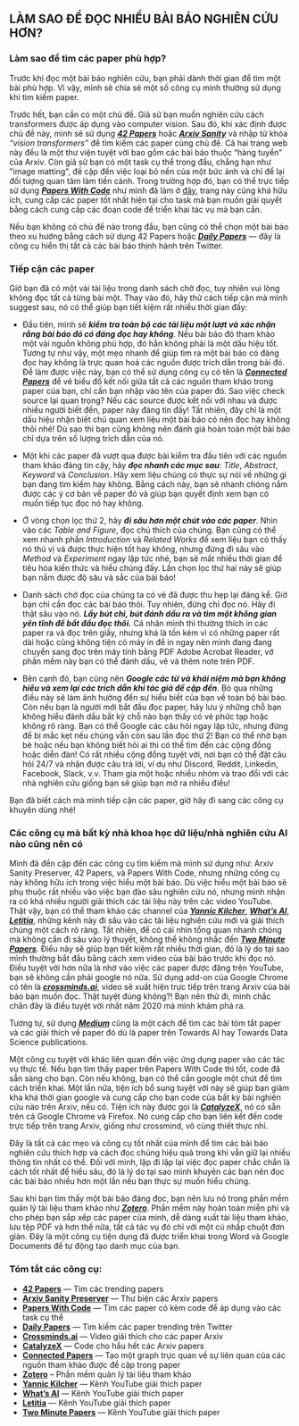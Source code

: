 ## LÀM SAO ĐỂ ĐỌC NHIỀU BÀI BÁO NGHIÊN CỨU HƠN?

### Làm sao để tìm các paper phù hợp?
Trước khi đọc một bài báo nghiên cứu, bạn phải dành thời gian để tìm một bài phù hợp. Vì vậy, mình sẽ chia sẻ một số công cụ mình thường sử dụng khi tìm kiếm paper.

Trước hết, bạn cần có một chủ đề. Giả sử bạn muốn nghiên cứu cách transformers được áp dụng vào computer vision. Sau đó, khi xác định được chủ đề này, mình sẽ sử dụng [**_42 Papers_**](https://42papers.com) hoặc [**_Arxiv Sanity_**](http://www.arxiv-sanity.com) và nhập từ khóa _“vision transformers”_ để tìm kiếm các paper cùng chủ đề. Cả hai trang web này đều là một thư viện tuyệt vời bao gồm các bài báo thuộc “hàng tuyển” của Arxiv. Còn giả sử bạn có một task cụ thể trong đầu, chẳng hạn như "image matting", đề cập đến việc loại bỏ nền của một bức ảnh và chỉ để lại đối tượng quan tâm làm tiền cảnh. Trong trường hợp đó, bạn có thể trực tiếp sử dụng [**_Papers With Code_**](https://paperswithcode.com/) như mình đã làm ở [đây](https://paperswithcode.com/task/image-matting), trang này cũng khá hữu ích, cung cấp các paper tốt nhất hiện tại cho task mà bạn muốn giải quyết bằng cách cung cấp các đoạn code để triển khai tác vụ mà bạn cần.

Nếu bạn không có chủ đề nào trong đầu, bạn cũng có thể chọn một bài báo theo xu hướng bằng cách sử dụng 42 Papers hoặc [**_Daily Papers_**](https://papers.labml.ai/papers/daily) — đây là công cụ hiển thị tất cả các bài báo thịnh hành trên Twitter.

### Tiếp cận các paper
Giờ bạn đã có một vài tài liệu trong danh sách chờ đọc, tuy nhiên vui lòng không đọc tất cả từng bài một. Thay vào đó, hãy thử cách tiếp cận mà mình suggest sau, nó có thể giúp bạn tiết kiệm rất nhiều thời gian đấy:

- Đầu tiên, mình sẽ **_kiểm tra toàn bộ các tài liệu một lượt và xác nhận rằng bài báo đó có đáng đọc hay không_**. Nếu bài báo đó tham khảo một vài nguồn không phù hợp, đó hẳn không phải là một dấu hiệu tốt. Tương tự như vậy, một mẹo nhanh để giúp tìm ra một bài báo có đáng đọc hay không là trực quan hoá các nguồn được trích dẫn trong bài đó. Để làm được việc này, bạn có thể sử dụng công cụ có tên là [**_Connected Papers_**](https://www.connectedpapers.com/) để vẽ biểu đồ kết nối giữa tất cả các nguồn tham khảo trong paper của bạn, chỉ cần bạn nhập vào tên của paper đó. Sao việc check source lại quan trọng? Nếu các source được kết nối với nhau và được nhiều người biết đến, paper này đáng tin đấy! Tất nhiên, đây chỉ là một dấu hiệu nhận biết chủ quan xem liệu một bài báo có nên đọc hay không thôi nhé! Dù sao thì bạn cũng không nên đánh giá hoàn toàn một bài báo chỉ dựa trên số lượng trích dẫn của nó.

- Một khi các paper đã vượt qua được bài kiểm tra đầu tiên với các nguồn tham khảo đáng tin cậy, hãy **_đọc nhanh các mục sau_**: _Title_, _Abstract_, _Keyword_ và _Conclusion_. Hãy xem liệu chúng có thực sự nói về những gì bạn đang tìm kiếm hay không. Bằng cách này, bạn sẽ nhanh chóng nắm được các ý cơ bản về paper đó và giúp bạn quyết định xem bạn có muốn tiếp tục đọc nó hay không.
 
- Ở vòng chọn lọc thứ 2, hãy **_đi sâu hơn một chút vào các paper_**. Nhìn vào các _Table and Figure_, đọc chú thích của chúng. Bạn cũng có thể xem nhanh phần _Introduction_ và _Related Works_ để xem liệu bạn có thấy nó thú vị và được thực hiện tốt hay không, nhưng đừng đi sâu vào _Method_ và _Experiment_ ngay lập tức nhé, bạn sẽ mất nhiều thời gian để tiêu hóa kiến thức và hiểu chúng đấy. Lần chọn lọc thứ hai này sẽ giúp bạn nắm được độ sâu và sắc của bài báo!
- Danh sách chờ đọc của chúng ta có vẻ đã được thu hẹp lại đáng kể. Giờ bạn chỉ cần đọc các bài báo thôi. Tuy nhiên, đừng chỉ đọc nó. Hãy đi thật sâu vào nó. **_Lấy bút chì, bút đánh dấu ra và tìm một không gian yên tĩnh để bắt đầu đọc thôi._** Cá nhân mình thì thường thích in các paper ra và đọc trên giấy, nhưng khá là tốn kém vì có những paper rất dài hoặc cũng không tiện có máy in để in ngay nên mình đang đang chuyển sang đọc trên máy tính bằng PDF Adobe Acrobat Reader, vớ phần mềm này bạn có thể đánh dấu, vẽ và thêm note trên PDF. 
 
- Bên cạnh đó, bạn cũng nên **_Google các từ và khái niệm mà bạn không hiểu và xem lại các trích dẫn khi tác giả đề cập đến_**. Bỏ qua những điều này sẽ làm ảnh hưởng đến sự hiểu biết của bạn về toàn bộ bài báo. Còn nếu bạn là người mới bắt đầu đọc paper, hãy lưu ý những chỗ bạn không hiểu đánh dấu bất kỳ chỗ nào bạn thấy có vẻ phức tạp hoặc không rõ ràng. Bạn có thể Google các câu hỏi ngay lập tức, nhưng đừng để bị mắc kẹt nếu chúng vẫn còn sau lần đọc thứ 2! Bạn có thể nhờ bạn bè hoặc nếu bạn không biết hỏi ai thì có thể tìm đến các cộng đồng hoặc diễn đàn! Có rất nhiều cộng đồng tuyệt vời, nơi bạn có thể đặt câu hỏi 24/7 và nhận được câu trả lời, ví dụ như Discord, Reddit, Linkedin, Facebook, Slack, v.v. Tham gia một hoặc nhiều nhóm và trao đổi với các nhà nghiên cứu giống bạn sẽ giúp bạn mở ra nhiều điều!

Bạn đã biết cách mà mình tiếp cận các paper, giờ hãy đi sang các công cụ khuyên dùng nhé!

### Các công cụ mà bất kỳ nhà khoa học dữ liệu/nhà nghiên cứu AI nào cũng nên có
Mình đã đền cập đến các công cụ tìm kiếm mà mình sử dụng như: Arxiv Sanity Preserver, 42 Papers, và Papers With Code, nhưng những công cụ này không hữu ích trong việc hiểu một bài báo. Dù việc hiểu một bài báo sẽ phụ thuộc rất nhiều vào việc bạn đào sâu nghiên cứu nó, nhưng mình nhận ra có khá nhiều người giải thích các tài liệu này trên các video YouTube. Thật vậy, bạn có thể tham khảo các channel của [**_Yannic Kilcher_**](https://www.youtube.com/channel/UCZHmQk67mSJgfCCTn7xBfew), [**_What’s AI_**](https://www.youtube.com/c/WhatsAI), [**_Letitia_**](https://www.youtube.com/c/AICoffeeBreak), những kênh này đi sâu vào các tài liệu nghiên cứu mới và giải thích chúng một cách rõ ràng. Tất nhiên, để có cái nhìn tổng quan nhanh chóng mà không cần đi sâu vào lý thuyết, không thể không nhắc đến [**_Two Minute Papers_**](https://www.youtube.com/channel/UCbfYPyITQ-7l4upoX8nvctg). Điều này sẽ giúp bạn tiết kiệm rất nhiều thời gian, đó là lý do tại sao mình thường bắt đầu bằng cách xem video của bài báo trước khi đọc nó. Điều tuyệt vời hơn nữa là nhờ vào việc các paper được đăng trên YouTube, bạn sẽ không cần phải google nó nữa. Sử dụng add-on của Google Chrome có tên là [**_crossminds.ai_**](crossminds.ai), video sẽ xuất hiện trực tiếp trên trang Arxiv của bài báo bạn muốn đọc. Thật tuyệt đúng không?! Bạn nên thử đi, mình chắc chắn đây là điều tuyệt vời nhất năm 2020 mà mình khám phá ra.

Tương tự, sử dụng [**_Medium_**](https://medium.com/) cũng là một cách để tìm các bài tóm tắt paper và các giải thích về paper đó dù là paper trên Towards AI hay Towards Data Science publications. 

Một công cụ tuyệt vời khác liên quan đến việc ứng dụng paper vào các tác vụ thực tế. Nếu bạn tìm thấy paper trên Papers With Code thì tốt, code đã sẵn sàng cho bạn. Còn nếu không, bạn có thể cần google một chút để tìm cách triển khai. Một lần nữa, tiện ích bổ sung tuyệt vời này sẽ giúp bạn giảm kha khá thời gian google và cung cấp cho bạn code của bất kỳ bài nghiên cứu nào trên Arxiv, nếu có. Tiện ích này được gọi là [**_CatalyzeX_**](https://chrome.google.com/webstore/detail/aiml-papers-with-code-eve/aikkeehnlfpamidigaffhfmgbkdeheil), nó có sẵn trên cả Google Chrome và Firefox. Nó cung cấp cho bạn liên kết đến code trực tiếp trên trang Arxiv, giống như crossmind, vô cùng thiết thực nhỉ.

Đây là tất cả các mẹo và công cụ tốt nhất của mình để tìm các bài báo nghiên cứu thích hợp và cách đọc chúng hiệu quả trong khi vẫn giữ lại nhiều thông tin nhất có thể. Đối với mình, lặp đi lặp lại việc đọc paper chắc chắn là cách tốt nhất để hiểu sâu, đó là lý do tại sao mình khuyên các bạn nên đọc các bài báo nhiều hơn một lần nếu bạn thực sự muốn hiểu chúng. 

Sau khi bạn tìm thấy một bài báo đáng đọc, bạn nên lưu nó trong phần mềm quản lý tài liệu tham khảo như [**_Zotero_**](https://www.zotero.org/). Phần mềm này hoàn toàn miễn phí và cho phép bạn sắp xếp các paper của mình, dễ dàng xuất tài liệu tham khảo, lưu tệp PDF và hơn thế nữa, tất cả tác vụ đó chỉ với một cú nhấp chuột đơn giản. Đây là một công cụ tiện dụng đã được triển khai trong Word và Google Documents để tự động tạo danh mục của bạn.

### Tóm tắt các công cụ:
- [**42 Papers**](https://42papers.com/) — Tìm các trending papers
- [**Arxiv Sanity Preserver**](http://www.arxiv-sanity.com/) — Thư biện các Arxiv papers
- [**Papers With Code**](https://paperswithcode.com/) —  Tìm các paper có kèm code để áp dụng vào các task cụ thể
- [**Daily Papers**](https://papers.labml.ai/papers/daily) — Tìm kiếm các paper trending trên Twitter
- [**Crossminds.ai**](https://crossminds.ai/) —  Video giải thích cho các paper Arxiv
- [**CatalyzeX**](https://www.catalyzex.com/) — Code cho hầu hết các Arxiv papers
- [**Connected Papers**](https://www.connectedpapers.com/) — Tạo một graph trực quan về sự liên quan của các nguồn tham khảo được đề cập trong paper
- [**Zotero**](https://www.zotero.org/) – Phần mềm quản lý tài liệu tham khảo
- [**Yannic Kilcher**](https://www.youtube.com/channel/UCZHmQk67mSJgfCCTn7xBfew) — Kênh YouTube giải thích paper
- [**What’s AI**](https://www.youtube.com/channel/UCUzGQrN-lyyc0BWTYoJM_Sg) — Kênh YouTube giải thích paper
- [**Letitia**](https://www.youtube.com/channel/UCobqgqE4i5Kf7wrxRxhToQA) — Kênh YouTube giải thích paper
- [**Two Minute Papers**](https://www.youtube.com/user/keeroyz) — Kênh YouTube giải thích paper
